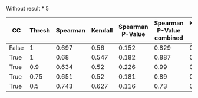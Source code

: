Without result * 5


| CC    | Thresh | Spearman | Kendall | Spearman P-Value | Spearman P-Value combined | Kendall P-Value | Kendall P-Value combined |
| ----- | ------ | -------- | ------- | ---------------- | ------------------------- | --------------- | ------------------------ |
| False | 1      | 0.697    | 0.56    | 0.152            | 0.829                     | 0.22            | 0.932                    |
| True  | 1      | 0.68     | 0.547   | 0.182            | 0.887                     | 0.278           | 0.98                     |
| True  | 0.9    | 0.634    | 0.52    | 0.226            | 0.99                      | 0.278           | 1                        |
| True  | 0.75   | 0.651    | 0.52    | 0.181            | 0.89                      | 0.247           | 0.964                    |
| True  | 0.5    | 0.743    | 0.627   | 0.116            | 0.73                      | 0.163           | 0.855                    |
